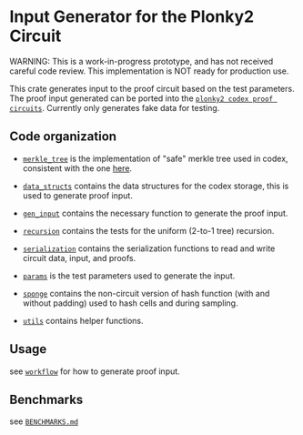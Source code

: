 # Input Generator for the Plonky2 Circuit
WARNING: This is a work-in-progress prototype, and has not received careful code review. This implementation is NOT ready for production use.

This crate generates input to the proof circuit based on the test parameters. The proof input generated can be ported into
the [`plonky2 codex proof circuits`](../codex-plonky2-circuits). Currently only generates fake data for testing.

## Code organization 

- [`merkle_tree`](./src/merkle_tree) is the implementation of "safe" merkle tree used in codex, consistent with the one [here](https://github.com/codex-storage/nim-codex/blob/master/codex/merkletree/merkletree.nim).

- [`data_structs`](./src/data_structs.rs) contains the data structures for the codex storage, this is used to generate proof input.

- [`gen_input`](./src/gen_input.rs) contains the necessary function to generate the proof input. 

- [`recursion`](./src/recursion) contains the tests for the uniform (2-to-1 tree) recursion.

- [`serialization`](./src/serialization) contains the serialization functions to read and write circuit data, input, and proofs. 

- [`params`](./src/params.rs) is the test parameters used to generate the input.

- [`sponge`](./src/sponge.rs) contains the non-circuit version of hash function (with and without padding) used to hash cells and during sampling.

- [`utils`](./src/utils.rs) contains helper functions.

## Usage
see [`workflow`](../workflow) for how to generate proof input.

## Benchmarks
see [`BENCHMARKS.md`](../workflow/BENCHMARKS.md)

